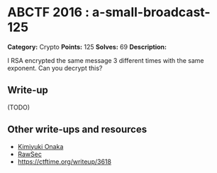 # ABCTF 2016 : a-small-broadcast-125

**Category:** Crypto
**Points:** 125
**Solves:** 69
**Description:**

I RSA encrypted the same message 3 different times with the same exponent. Can you decrypt this?

## Write-up

(TODO)

## Other write-ups and resources

* [Kimiyuki Onaka](https://kimiyuki.net/blog/2016/07/23/abctf-2016/)
* [RawSec](https://rawsec.ml/en/ABCTF-125-A-Small-Broadcast-Cryptography/)
* https://ctftime.org/writeup/3618

